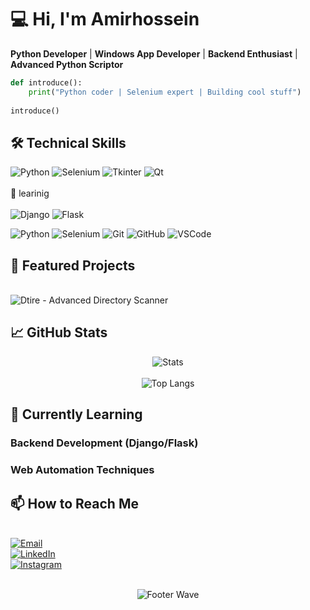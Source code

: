 # 💻 Hi, I'm Amirhossein

**Python Developer** | **Windows App Developer** | **Backend Enthusiast** | **Advanced Python Scriptor**

```python
def introduce():
    print("Python coder | Selenium expert | Building cool stuff")
    
introduce()
```
## 🛠️ Technical Skills
<p align="left"> <img src="https://img.shields.io/badge/Python-3776AB?style=for-the-badge&logo=python&logoColor=white" alt="Python"> <img src="https://img.shields.io/badge/Selenium-43B02A?style=for-the-badge&logo=selenium&logoColor=white" alt="Selenium"> <img src="https://img.shields.io/badge/Tkinter-EE4C2C?style=for-the-badge&logo=python&logoColor=white" alt="Tkinter"> <img src="https://img.shields.io/badge/Qt-41CD52?style=for-the-badge&logo=qt&logoColor=white" alt="Qt"> 
<br>
<br>
 🌱 learinig 
<br> 
<br>
<img src="https://img.shields.io/badge/Django-092E20?style=for-the-badge&logo=django&logoColor=white" alt="Django"> <img src="https://img.shields.io/badge/Flask-000000?style=for-the-badge&logo=flask&logoColor=white" alt="Flask"> </p>

<p align="left"> <!-- زبان‌ها و فریمورک‌ها --> <img src="https://img.shields.io/badge/Python-3776AB?style=for-the-badge&logo=python&logoColor=white" alt="Python"> <img src="https://img.shields.io/badge/Selenium-43B02A?style=for-the-badge&logo=selenium&logoColor=white" alt="Selenium"> <!-- ابزارهای توسعه --> <img src="https://img.shields.io/badge/Git-F05032?style=for-the-badge&logo=git&logoColor=white" alt="Git"> <img src="https://img.shields.io/badge/GitHub-181717?style=for-the-badge&logo=github&logoColor=white" alt="GitHub"> <img src="https://img.shields.io/badge/VS_Code-007ACC?style=for-the-badge&logo=visual-studio-code&logoColor=white" alt="VSCode"> </p>

## 🚀 Featured Projects
<br>
<img src="https://github-readme-stats.vercel.app/api/pin/?username=Amirhosin282&amp;repo=Dtire&amp;theme=dark&amp;show_owner=true" alt="Dtire - Advanced Directory Scanner">

## 📈 GitHub Stats
<p align="center"> <img src="https://github-readme-stats.vercel.app/api?username=Amirhosin282&show_icons=true&theme=radical" alt="Stats"> <br><br> <img src="https://github-readme-stats.vercel.app/api/top-langs/?username=Amirhosin282&layout=compact&theme=radical" alt="Top Langs"> </p>


## 🌱 Currently Learning

### Backend Development (Django/Flask)

### Web Automation Techniques

## 📫 How to Reach Me
<p align="left"> <a href="mailto:amirhosinasdpwr@gmail.com"> <br> <img src="https://img.shields.io/badge/Gmail-D14836?style=for-the-badge&logo=gmail&logoColor=white" alt="Email"> </a> <a href="https://www.linkedin.com/in/amirhosein-asadpur-867a2827b/"> <br> <img src="https://img.shields.io/badge/LinkedIn-0077B5?style=for-the-badge&logo=linkedin&logoColor=white" alt="LinkedIn"> </a> <br> <a href="https://instagram.com/amirhosin_282"> <img src="https://img.shields.io/badge/Instagram-E4405F?style=for-the-badge&logo=instagram&logoColor=white" alt="Instagram"> <br> </a> </p>

<br>


<div align="center">
  <img src="https://capsule-render.vercel.app/api?type=waving&color=gradient&height=150&section=footer" alt="Footer Wave">
</div>
